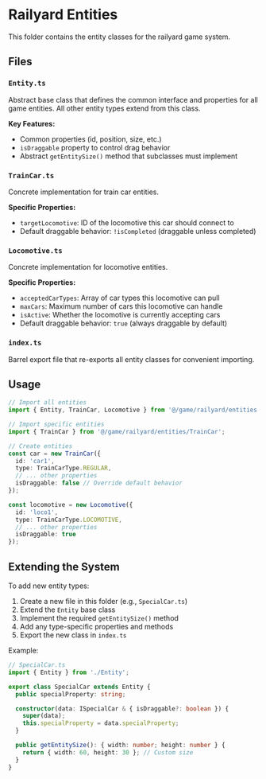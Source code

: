 # Railyard Entities

This folder contains the entity classes for the railyard game system.

## Files

### `Entity.ts`
Abstract base class that defines the common interface and properties for all game entities. All other entity types extend from this class.

**Key Features:**
- Common properties (id, position, size, etc.)
- `isDraggable` property to control drag behavior
- Abstract `getEntitySize()` method that subclasses must implement

### `TrainCar.ts`
Concrete implementation for train car entities.

**Specific Properties:**
- `targetLocomotive`: ID of the locomotive this car should connect to
- Default draggable behavior: `!isCompleted` (draggable unless completed)

### `Locomotive.ts`
Concrete implementation for locomotive entities.

**Specific Properties:**
- `acceptedCarTypes`: Array of car types this locomotive can pull
- `maxCars`: Maximum number of cars this locomotive can handle
- `isActive`: Whether the locomotive is currently accepting cars
- Default draggable behavior: `true` (always draggable by default)

### `index.ts`
Barrel export file that re-exports all entity classes for convenient importing.

## Usage

```typescript
// Import all entities
import { Entity, TrainCar, Locomotive } from '@/game/railyard/entities';

// Import specific entities
import { TrainCar } from '@/game/railyard/entities/TrainCar';

// Create entities
const car = new TrainCar({
  id: 'car1',
  type: TrainCarType.REGULAR,
  // ... other properties
  isDraggable: false // Override default behavior
});

const locomotive = new Locomotive({
  id: 'loco1',
  type: TrainCarType.LOCOMOTIVE,
  // ... other properties
  isDraggable: true
});
```

## Extending the System

To add new entity types:

1. Create a new file in this folder (e.g., `SpecialCar.ts`)
2. Extend the `Entity` base class
3. Implement the required `getEntitySize()` method
4. Add any type-specific properties and methods
5. Export the new class in `index.ts`

Example:
```typescript
// SpecialCar.ts
import { Entity } from './Entity';

export class SpecialCar extends Entity {
  public specialProperty: string;

  constructor(data: ISpecialCar & { isDraggable?: boolean }) {
    super(data);
    this.specialProperty = data.specialProperty;
  }

  public getEntitySize(): { width: number; height: number } {
    return { width: 60, height: 30 }; // Custom size
  }
}
```
